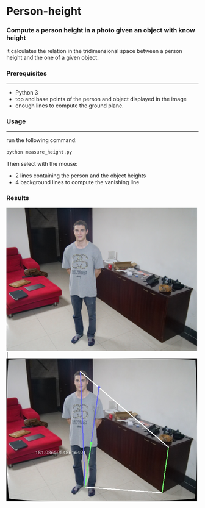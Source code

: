 # Person-height
### Compute a person height in a photo given an object with know height

it calculates the relation in the tridimensional space between a person height and the one of a given object.

### Prerequisites
---

* Python 3
* top and base points of the person and object displayed in the image 
* enough lines to compute the ground plane. 
 

### Usage
---

run the following command:

```html
python measure_height.py
```

Then select with the mouse:

* 2 lines containing the person and the object heights 
* 4 background lines to compute the vanishing line

### Results

<img src="test.jpg" width="500" /> |   <img src="result.jpg" width="500" />
